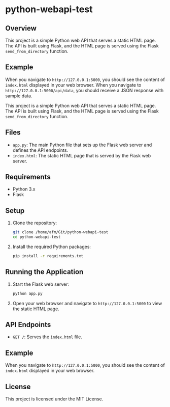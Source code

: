 # python-webapi-test

## Overview

This project is a simple Python web API that serves a static HTML page. The API is built using Flask, and the HTML page is served using the Flask `send_from_directory` function.


## Example

When you navigate to `http://127.0.0.1:5000`, you should see the content of `index.html` displayed in your web browser. When you navigate to `http://127.0.0.1:5000/api/data`, you should receive a JSON response with sample data.

This project is a simple Python web API that serves a static HTML page. The API is built using Flask, and the HTML page is served using the Flask `send_from_directory` function.

## Files

- `app.py`: The main Python file that sets up the Flask web server and defines the API endpoints.
- `index.html`: The static HTML page that is served by the Flask web server.

## Requirements

- Python 3.x
- Flask

## Setup

1. Clone the repository:
    ```sh
    git clone /home/afm/Git/python-webapi-test
    cd python-webapi-test
    ```

2. Install the required Python packages:
    ```sh
    pip install -r requirements.txt
    ```

## Running the Application

1. Start the Flask web server:
    ```sh
    python app.py
    ```

2. Open your web browser and navigate to `http://127.0.0.1:5000` to view the static HTML page.

## API Endpoints

- `GET /`: Serves the `index.html` file.

## Example

When you navigate to `http://127.0.0.1:5000`, you should see the content of `index.html` displayed in your web browser.

## License

This project is licensed under the MIT License.